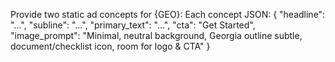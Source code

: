 Provide two static ad concepts for {GEO}:
Each concept JSON:
{
  "headline": "...",
  "subline": "...",
  "primary_text": "...",
  "cta": "Get Started",
  "image_prompt": "Minimal, neutral background, Georgia outline subtle, document/checklist icon, room for logo & CTA"
}
